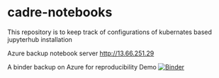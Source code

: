 # cadre-notebooks

This repository is to keep track of configurations of kubernates based jupyterhub installation

Azure backup notebook server http://13.66.251.29

A binder backup on Azure for reproducibility Demo
[![Binder](https://mybinder.org/badge_logo.svg)](http://52.191.170.48/v2/gh/iuni-cadre/ReproducibilityDemo.git/master)
